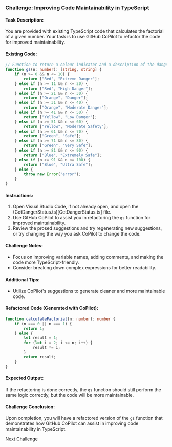 ### Challenge: Improving Code Maintainability in TypeScript

#### Task Description:
You are provided with existing TypeScript code that calculates the factorial of a given number. Your task is to use GitHub CoPilot to refactor the code for improved maintainability.

#### Existing Code:
```typescript
// Function to return a colour indicator and a description of the danger level, based on the level number inputted
function gs(n: number): [string, string] {
    if (n >= 0 && n <= 10) {
        return ["Red", "Extreme Danger"];
    } else if (n >= 11 && n <= 20) {
        return ["Red", "High Danger"];
    } else if (n >= 21 && n <= 30) {
        return ["Orange", "Danger"];
    } else if (n >= 31 && n <= 40) {
        return ["Orange", "Moderate Danger"];
    } else if (n >= 41 && n <= 50) {
        return ["Yellow", "Low Danger"];
    } else if (n >= 51 && n <= 60) {
        return ["Yellow", "Moderate Safety"];
    } else if (n >= 61 && n <= 70) {
        return ["Green", "Safe"];
    } else if (n >= 71 && n <= 80) {
        return ["Green", "Very Safe"];
    } else if (n >= 81 && n <= 90) {
        return ["Blue", "Extremely Safe"];
    } else if (n >= 91 && n <= 100) {
        return ["Blue", "Ultra Safe"];
    } else {
        throw new Error("error");
    }
}
```

#### Instructions:
1. Open Visual Studio Code, if not already open, and open the (GetDangerStatus.ts)[GetDangerStatus.ts] file.
2. Use GitHub CoPilot to assist you in refactoring the `gs` function for improved maintainability.
3. Review the prosed suggestions and try regenerating new suggestions, or try changing the way you ask CoPilot to change the code.

#### Challenge Notes:
- Focus on improving variable names, adding comments, and making the code more TypeScript-friendly.
- Consider breaking down complex expressions for better readability.

#### Additional Tips:
- Utilize CoPilot's suggestions to generate cleaner and more maintainable code.

#### Refactored Code (Generated with CoPilot):
```typescript
function calculateFactorial(n: number): number {
    if (n === 0 || n === 1) {
        return 1;
    } else {
        let result = 1;
        for (let i = 2; i <= n; i++) {
            result *= i;
        }
        return result;
    }
}
```

#### Expected Output:
If the refactoring is done correctly, the `gs` function should still perform the same logic correctly, but the code will be more maintainable.

#### Challenge Conclusion:
Upon completion, you will have a refactored version of the `gs` function that demonstrates how GitHub CoPilot can assist in improving code maintainability in TypeScript.

[Next Challenge](../06%20-%20Bug%20Fixing%20-%20Java/README.md)
